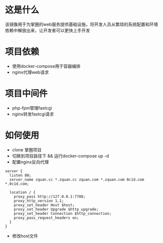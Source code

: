 # 这是什么
该镜像用于为掌圈的web服务提供基础设施，将开发人员从繁琐的系统配置和环境依赖中解放出来，让开发者可以更快上手开发

# 项目依赖
- 使用docker-compose用于容器编排
- nginx代理web请求

# 项目中间件
- php-fpm管理fastcgi
- nginx转发fastcgi请求


# 如何使用
- clone 掌圈项目
- 切换到项目路径下 && 运行docker-compose up -d
- 配置nginx反向代理
```nginx
server {
  listen 80;
  server_name zquan.cc *.zquan.cc zquan.com *.zquan.com 0c1d.com *.0c1d.com;

  location / {
    proxy_pass http://127.0.0.1:7788;
    proxy_http_version 1.1;
    proxy_set_header Host $host;
    proxy_set_header Upgrade $http_upgrade;
    proxy_set_header Connection $http_connection;
    proxy_pass_request_headers on;
  }
}
```
- 修改host文件